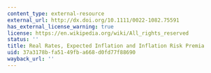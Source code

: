```yaml
---
content_type: external-resource
external_url: http://dx.doi.org/10.1111/0022-1082.75591
has_external_license_warning: true
license: https://en.wikipedia.org/wiki/All_rights_reserved
status: ''
title: Real Rates, Expected Inflation and Inflation Risk Premia
uid: 37a3178b-fa51-49fb-a668-d0fd77f88690
wayback_url: ''
---
```

